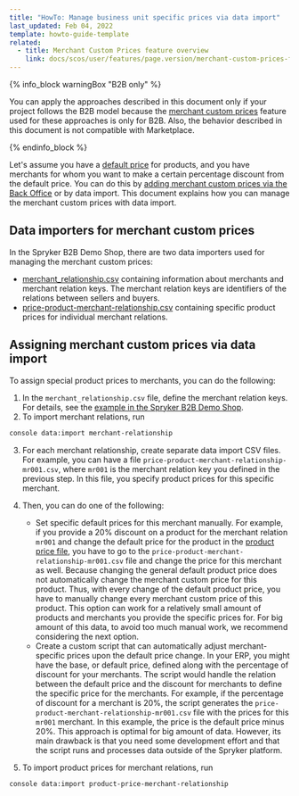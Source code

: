 ```yaml
---
title: "HowTo: Manage business unit specific prices via data import"
last_updated: Feb 04, 2022
template: howto-guide-template
related:
  - title: Merchant Custom Prices feature overview
    link: docs/scos/user/features/page.version/merchant-custom-prices-feature-overview.html
---
```


{% info_block warningBox "B2B only" %}

You can apply the approaches described in this document only if your project follows the B2B model because the [merchant custom prices](/docs/scos/user/features/{{site.version}}/merchant-custom-prices-feature-overview.html) feature used for these approaches is only for B2B. Also, the behavior described in this document is not compatible with Marketplace.

{% endinfo_block %}

Let's assume you have a [default price](/docs/scos/user/features/{{site.version}}/scheduled-prices-feature-overview.html#price-types) for products, and you have merchants for whom you want to make a certain percentage discount from the default price.
You can do this by [adding merchant custom prices via the Back Office](/docs/scos/user/back-office-user-guides/{{site.version}}/catalog/products/manage-abstract-products/creating-abstract-products-and-product-bundles.html) or by data import. This document explains how you can manage the merchant custom prices with data import.

## Data importers for merchant custom prices

In the Spryker B2B Demo Shop, there are two data importers used for managing the merchant custom prices:

- [merchant_relationship.csv](https://github.com/spryker-shop/b2b-demo-shop/blob/master/data/import/common/common/merchant_relationship.csv) containing information about merchants and merchant relation keys. The merchant relation keys are identifiers of the relations between sellers and buyers.
- [price-product-merchant-relationship.csv](https://github.com/spryker-shop/b2b-demo-shop/blob/master/data/import/common/DE/price_product_merchant_relationship.csv) containing specific product prices for individual merchant relations.

## Assigning merchant custom prices via data import

To assign special product prices to merchants, you can do the following:

1. In the `merchant_relationship.csv` file, define the merchant relation keys. For details, see the [example in the Spryker B2B Demo Shop](https://github.com/spryker-shop/b2b-demo-shop/blob/master/data/import/common/common/merchant_relationship.csv).
2. To import merchant relations, run
   
```bash
console data:import merchant-relationship
```

3. For each merchant relationship, create separate data import CSV files. For example, you can have a file `price-product-merchant-relationship-mr001.csv`, where `mr001` is the merchant relation key you defined in the previous step. In this file, you specify product prices for this specific merchant.
4. Then, you can do one of the following:
   - Set specific default prices for this merchant manually.
For example, if you provide a 20% discount on a product for the merchant relation `mr001` and change the default price for the product in the [product price file](/docs/scos/dev/data-import/{{site.version}}/data-import-categories/catalog-setup/pricing/file-details-product-price.csv.html), you have to go to the `price-product-merchant-relationship-mr001.csv` file and change the price for this merchant as well. Because changing the general default product price does not automatically change the merchant custom price for this product. Thus, with every change of the default product price, you have to manually change every merchant custom price of this product.
This option can work for a relatively small amount of products and merchants you provide the specific prices for. For big amount of this data, to avoid too much manual work, we recommend considering the next option.
   - Create a custom script that can automatically adjust merchant-specific prices upon the default price change.
In your ERP, you might have the base, or default price, defined along with the percentage of discount for your merchants. The script would handle the relation between the default price and the discount for merchants to define the specific price for the merchants.
For example, if the percentage of discount for a merchant is 20%, the script generates the `price-product-merchant-relationship-mr001.csv` file with the prices for this `mr001` merchant. In this example, the price is the default price minus 20%.
This approach is optimal for big amount of data. However, its main drawback is that you need some development effort and that the script runs and processes data outside of the Spryker platform.

5. To import product prices for merchant relations, run
   
```bash
console data:import product-price-merchant-relationship
```
